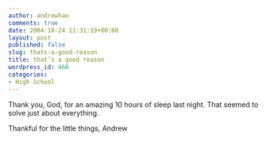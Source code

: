 ```yaml
---
author: andrewhao
comments: true
date: 2004-10-24 11:31:19+00:00
layout: post
published: false
slug: thats-a-good-reason
title: that’s a good reason
wordpress_id: 468
categories:
- High School
---
```


Thank you, God, for an amazing 10 hours of sleep last night. That seemed to solve just about everything.

Thankful for the little things,
Andrew
